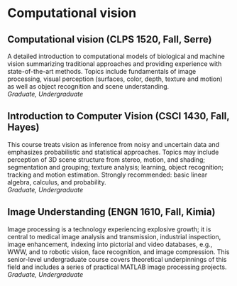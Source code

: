 # Computational vision

## Computational vision (CLPS 1520, Fall, Serre)

A detailed introduction to computational models of biological and machine vision summarizing traditional approaches and providing experience with state-of-the-art methods. Topics include fundamentals of image processing, visual perception (surfaces, color, depth, texture and motion) as well as object recognition and scene understanding.  
*Graduate, Undergraduate*

## Introduction to Computer Vision (CSCI 1430, Fall, Hayes)

This course treats vision as inference from noisy and uncertain data and emphasizes probabilistic and statistical approaches. Topics may include perception of 3D scene structure from stereo, motion, and shading; segmentation and grouping; texture analysis; learning, object recognition; tracking and motion estimation. Strongly recommended: basic linear algebra, calculus, and probability.  
*Graduate, Undergraduate*

## Image Understanding (ENGN 1610, Fall, Kimia)

Image processing is a technology experiencing explosive growth; it is central to medical image analysis and transmission, industrial inspection, image enhancement, indexing into pictorial and video databases, e.g., WWW, and to robotic vision, face recognition, and image compression. This senior-level undergraduate course covers theoretical underpinnings of this field and includes a series of practical MATLAB image processing projects.  
*Graduate, Undergraduate*
